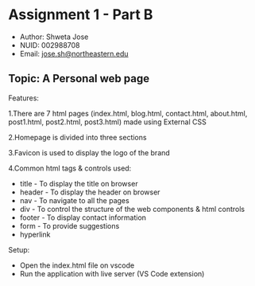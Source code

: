 # Assignment 1 - Part B
 - Author: Shweta Jose
 - NUID: 002988708
 - Email: jose.sh@northeastern.edu

## Topic: A Personal web page

Features:

1.There are 7 html pages (index.html, blog.html,  contact.html,  about.html,  post1.html,  post2.html,  post3.html) made using External CSS

2.Homepage is divided into three sections

3.Favicon is used to display the logo of the brand

4.Common html tags & controls used:
 - title - To display the title on browser
 - header - To display the header on browser
 - nav - To navigate to all the pages
 - div - To control the structure of the web components & html controls
 - footer - To display contact information
 - form - To provide suggestions
 - hyperlink

Setup:
 - Open the index.html file on vscode
 - Run the application with live server (VS Code extension)
